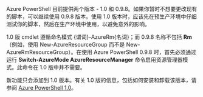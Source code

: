 Azure PowerShell 目前提供两个版本 - 1.0 和 0.9.8。如果你暂时不想要更改现有的脚本，可以继续使用 0.9.8 版本。使用 1.0 版本时，应该先在预生产环境中仔细测试你的脚本，然后在生产环境中使用，以避免意外的影响。

1\.0 版 cmdlet 遵循命名模式 {谓词}-AzureRm{名词}；而 0.9.8 名称不包括 **Rm**（例如，使用 New-AzureResourceGroup 而不是 New-AzureRmResourceGroup）。在使用 Azure PowerShell 0.9.8 时，首先必须通过运行 **Switch-AzureMode AzureResourceManager** 命令启用资源管理器模式。此命令在 1.0 版中并不需要。

新功能只会添加到 1.0 版本。有关 1.0 版的信息，包括如何安装和卸载该版本，请参阅 [Azure PowerShell 1.0](https://azure.microsoft.com/blog/azps-1-0/)。

<!---HONumber=Mooncake_0104_2016-->